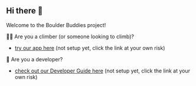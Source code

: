 ## Hi there 👋
Welcome to the Boulder Buddies project!

🧗‍♀️ Are you a climber (or someone looking to climb)?
* [try our app here](https://www.youtube.com/watch?v=dQw4w9WgXcQ) (not setup yet, click the link at your own risk)

👷 Are you a developer?
* [check out our Developer Guide here](https://www.youtube.com/watch?v=dQw4w9WgXcQ) (not setup yet, click the link at your own risk)
